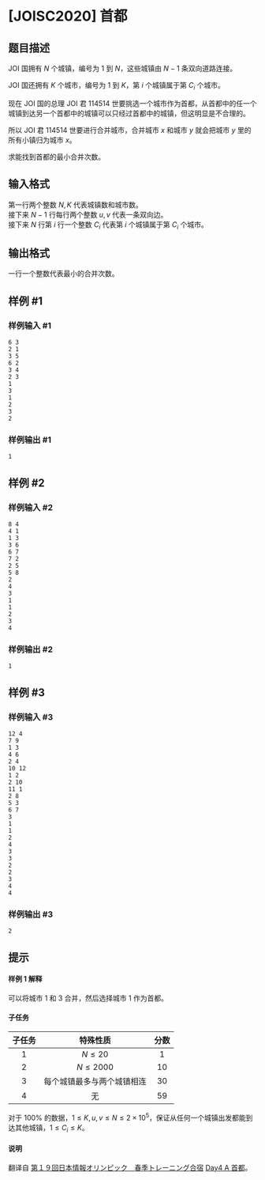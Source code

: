 # [JOISC2020] 首都

## 题目描述

JOI 国拥有 $N$ 个城镇，编号为 $1$ 到 $N$，这些城镇由 $N-1$ 条双向道路连接。

JOI 国还拥有 $K$ 个城市，编号为 $1$ 到 $K$，第 $i$ 个城镇属于第 $C_i$ 个城市。

现在 JOI 国的总理 JOI 君 114514 世要挑选一个城市作为首都，从首都中的任一个城镇到达另一个首都中的城镇可以只经过首都中的城镇，但这明显是不合理的。

所以 JOI 君 114514 世要进行合并城市，合并城市 $x$ 和城市 $y$ 就会把城市 $y$ 里的所有小镇归为城市 $x$。

求能找到首都的最小合并次数。

## 输入格式

第一行两个整数 $N,K$ 代表城镇数和城市数。    
接下来 $N-1$ 行每行两个整数 $u,v$ 代表一条双向边。   
接下来 $N$ 行第 $i$ 行一个整数 $C_i$ 代表第 $i$ 个城镇属于第 $C_i$ 个城市。

## 输出格式

一行一个整数代表最小的合并次数。

## 样例 #1

### 样例输入 #1
```
6 3
2 1
3 5
6 2
3 4
2 3
1
3
1
2
3
2
```

### 样例输出 #1

```
1
```

## 样例 #2

### 样例输入 #2
```
8 4
4 1
1 3
3 6
6 7
7 2
2 5
5 8
2
4
3
1
1
2
3
4
```

### 样例输出 #2

```
1
```

## 样例 #3

### 样例输入 #3
```
12 4
7 9
1 3
4 6
2 4
10 12
1 2
2 10
11 1
2 8
5 3
6 7
3
1
1
2
4
3
3
2
2
3
4
4
```

### 样例输出 #3

```
2
```

## 提示

#### 样例 1 解释

可以将城市 $1$ 和 $3$ 合并，然后选择城市 $1$ 作为首都。

#### 子任务

|子任务|特殊性质|分数|
|:-:|:-:|:-:|
|$1$|$N \le 20$|$1$|
|$2$|$N \le 2000$|$10$|
|$3$|每个城镇最多与两个城镇相连|$30$|
|$4$|无|$59$|

对于 $100\%$ 的数据，$1 \le K,u,v \le N \le 2 \times 10^5$，保证从任何一个城镇出发都能到达其他城镇，$1 \le C_i \le K$。

#### 说明

翻译自 [第１９回日本情報オリンピック　春季トレーニング合宿](https://www.ioi-jp.org/camp/2020/2020-sp-tasks/index.html) [Day4 A 首都](https://www.ioi-jp.org/camp/2020/2020-sp-tasks/day4/capital_city.pdf)。
